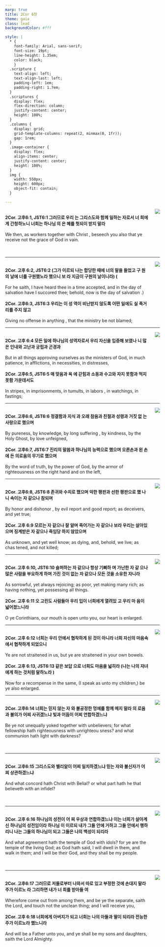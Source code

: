 ```yaml
---
marp: true
title: 2Cor 6장
theme: gaia
class: lead
backgroundColor: #fff

style: |
  * {
    font-family: Arial, sans-serif;
    font-size: 19pt;
    line-height: 1.35em;
    color: black;
    }
  .scripture {
    text-align: left;
    text-align-last: left;
    padding-left: 1em;
    padding-right: 1.7em;
  }
  .scriptures {
    display: flex;
    flex-direction: column;
    justify-content: center;
    height: 100%;
  }
  .columns {
    display: grid;
    grid-template-columns: repeat(2, minmax(0, 1fr));
    gap: 1rem;
  }
  .image-container {
    display: flex;
    align-items: center;
    justify-content: center;
    height: 100%;
  }
  img {
    width: 550px;
    height: 600px;
    object-fit: contain;
  }

---
```


<div class="columns">
  <div class="scriptures">
    <br>
    <div class="scripture">
      <b>2Cor. 고후6:1, JST6:1 그러므로 우리 는 그리스도와 함께 일하는 자로서 너 희에게 간청하노니 너희는 하나님 의 은 혜를 헛되이 받지 말라 
      </b>
    </div>
    <br>
    <div class="scripture">We then, as workers together with Christ , beseech you also that ye receive not the grace of God in vain. 
    </div>
    <br>
    <div class="scripture">
      <b>
      </b>
    </div>
    <br>
    <div class="scripture">
    </div>         
  </div>
  <div class="image-container">
    <img src='../../pictures/picture_76.jpg'>
  </div>
</div>

---

<div class="columns">
  <div class="scriptures">
    <br>
    <div class="scripture">
      <b>2Cor. 고후 6:2, JST6:2 (그가 이르되 나는 합당한 때에 너의 말을 들었고 구 원의 날에 너를 구원했노라 했으니 보 라 지금이 구원의 날이니라) (
      </b>
    </div>
    <br>
    <div class="scripture">For he saith, I have heard thee in a time accepted, and in the day of salvation have I succored thee; behold, now is the day of salvation .) 
    </div>
    <br>
    <div class="scripture">
      <b>2Cor. 고후6:3, JST6:3 우리는 이 성 역이 비난받지 않도록 어떤 일에도 실 족거리를 주지 않고 
      </b>
    </div>
    <br>
    <div class="scripture">Giving no offense in anything , that the ministry be not blamed; 
    </div>         
  </div>
  <div class="image-container">
    <img src='../../pictures/picture_142.jpg'>
  </div>
</div>

---

<div class="columns">
  <div class="scriptures">
    <br>
    <div class="scripture">
      <b>2Cor. 고후 6:4 모든 일에 하나님의 성역자로서 우리 자신을 입증해 보였나 니 많은 인내와 고난과 궁핍과 곤경과 
      </b>
    </div>
    <br>
    <div class="scripture">But in all things approving ourselves as the ministers of God, in much patience, in afflictions, in necessities, in distresses, 
    </div>
    <br>
    <div class="scripture">
      <b>2Cor. 고후6:5, JST6:5 매 맞음과 옥 에 갇힘과 소동과 수고와 자지 못함과 먹지 못함 가운데서도 
      </b>
    </div>
    <br>
    <div class="scripture">In stripes, in imprisonments, in tumults, in labors , in watchings, in fastings; 
    </div>         
  </div>
  <div class="image-container">
    <img src='../../pictures/picture_100.jpg'>
  </div>
</div>

---

<div class="columns">
  <div class="scriptures">
    <br>
    <div class="scripture">
      <b>2Cor. 고후6:6, JST6:6 정결함과 지식 과 오래 참음과 친절과 성령과 거짓 없 는 사랑으로 했으며 
      </b>
    </div>
    <br>
    <div class="scripture">By pureness, by knowledge, by long suffering , by kindness, by the Holy Ghost, by love unfeigned, 
    </div>
    <br>
    <div class="scripture">
      <b>2Cor. 고후6:7, JST6:7 진리의 말씀과 하나님의 능력으로 했으며 오른손과 왼 손에 든 의로움의 무기로 했으며 
      </b>
    </div>
    <br>
    <div class="scripture">By the word of truth, by the power of God, by the armor of righteousness on the right hand and on the left, 
    </div>         
  </div>
  <div class="image-container">
    <img src='../../pictures/picture_1.jpg'>
  </div>
</div>

---

<div class="columns">
  <div class="scriptures">
    <br>
    <div class="scripture">
      <b>2Cor. 고후6:8, JST6:8 존귀와 수치로 했으며 악한 평판과 선한 평판으로 했 나니 속이는 자 같으나 참되며 
      </b>
    </div>
    <br>
    <div class="scripture">By honor and dishonor , by evil report and good report; as deceivers, and yet true; 
    </div>
    <br>
    <div class="scripture">
      <b>2Cor. 고후 6:9 모르는 자 같으나 잘 알며 죽어가는 자 같으나 보라 우리는 살아있 으며 징계받은 자 같으나 죽임당 하지 않았으며 
      </b>
    </div>
    <br>
    <div class="scripture">As unknown, and yet well know; as dying, and, behold, we live; as chas tened, and not killed; 
    </div>         
  </div>
  <div class="image-container">
    <img src='../../pictures/picture_82.jpg'>
  </div>
</div>

---

<div class="columns">
  <div class="scriptures">
    <br>
    <div class="scripture">
      <b>2Cor. 고후 6:10, JST6:10 슬퍼하는 자 같으나 항상 기뻐하 며 가난한 자 같 으나 많은 사람을 부요하게 하며 가진 것이 없는 자 같으나 모든 것을 소유한 자니라 
      </b>
    </div>
    <br>
    <div class="scripture">As sorrowful, yet always rejoicing; as poor, yet making many rich; as having nothing, yet possessing all things. 
    </div>
    <br>
    <div class="scripture">
      <b>2Cor. 고후 6:11 오 고린도 사람들아 우리 입이 너희에게 열려있 고 우리 마 음이 넓어졌느니라 
      </b>
    </div>
    <br>
    <div class="scripture">O ye Corinthians, our mouth is open unto you, our heart is enlarged. 
    </div>         
  </div>
  <div class="image-container">
    <img src='../../pictures/picture_34.jpg'>
  </div>
</div>

---

<div class="columns">
  <div class="scriptures">
    <br>
    <div class="scripture">
      <b>2Cor. 고후 6:12 너희는 우리 안에서 협착하게 된 것이 아니라 너희 자신의 마음속에서 협착하게 되었으니 
      </b>
    </div>
    <br>
    <div class="scripture">Ye are not straitened in us, but ye are straitened in your own bowels. 
    </div>
    <br>
    <div class="scripture">
      <b>2Cor. 고후 6:13, JST6:13 같은 보답 으로 너희도 마음을 넓히라 (나는 나의 자녀에게 하는 것처럼 말하노라 ) 
      </b>
    </div>
    <br>
    <div class="scripture">Now for a recompense in the same, (I speak as unto my children,) be ye also enlarged. 
    </div>         
  </div>
  <div class="image-container">
    <img src='../../pictures/picture_99.jpg'>
  </div>
</div>

---

<div class="columns">
  <div class="scriptures">
    <br>
    <div class="scripture">
      <b>2Cor. 고후6:14 너희는 믿지 않는 자 와 불공정한 멍에를 함께 메지 말라 의 로움과 불의가 어찌 사귀겠느냐 빛과 어둠이 어찌 연합하겠느냐 
      </b>
    </div>
    <br>
    <div class="scripture">Be ye not unequally yoked together with unbelievers; for what fellowship hath righteousness with unrighteou sness? and what communion hath light with darkness? 
    </div>
    <br>
    <div class="scripture">
      <b>
      </b>
    </div>
    <br>
    <div class="scripture">
    </div>         
  </div>
  <div class="image-container">
    <img src='../../pictures/picture_103.jpg'>
  </div>
</div>

---

<div class="columns">
  <div class="scriptures">
    <br>
    <div class="scripture">
      <b>2Cor. 고후6:15 그리스도와 벨리알이 어찌 일치하겠느냐 믿는 자와 불신자가 어찌 상관하겠느냐 
      </b>
    </div>
    <br>
    <div class="scripture">And what concord hath Christ with Belial? or what part hath he that believeth with an infidel? 
    </div>
    <br>
    <div class="scripture">
      <b>
      </b>
    </div>
    <br>
    <div class="scripture">
    </div>         
  </div>
  <div class="image-container">
    <img src='../../pictures/picture_63.jpg'>
  </div>
</div>

---

<div class="columns">
  <div class="scriptures">
    <br>
    <div class="scripture">
      <b>2Cor. 고후 6:16 하나님의 성전이 어 찌 우상과 연합하겠느냐 이는 너희가 살아계신 하나님의 성전임이라 하나님 이 이르되 내가 그들 안에 거하고 그들 안에서 행하리니 나는 그들의 하나님이 되고 그들은 나의 백성이 되리라 
      </b>
    </div>
    <br>
    <div class="scripture">And what agreement hath the temple of God with idols? for ye are the temple of the living God; as God hath said, I will dwell in them, and walk in them; and I will be their God, and they shall be my people. 
    </div>
    <br>
    <div class="scripture">
      <b>
      </b>
    </div>
    <br>
    <div class="scripture">
    </div>         
  </div>
  <div class="image-container">
    <img src='../../pictures/picture_168.jpg'>
  </div>
</div>

---

<div class="columns">
  <div class="scriptures">
    <br>
    <div class="scripture">
      <b>2Cor. 고후6:17 그러므로 저들로부터 나와서 따로 있고 부정한 것에 손대지 말라 주가 이르노 라 그리하면 내가 너 희를 받아들 여 
      </b>
    </div>
    <br>
    <div class="scripture">Wherefore come out from among them, and be ye the separate, saith the Lord, and touch not the unclean thing; and I will receive you, 
    </div>
    <br>
    <div class="scripture">
      <b>2Cor. 고후 6:18 너희에게 아버지가 되고 너희는 나의 아들과 딸이 되리라 전능한 주가 이르노라 했느니라 
      </b>
    </div>
    <br>
    <div class="scripture">And will be a Father unto you, and ye shall be my sons and daughters, saith the Lord Almighty.
    </div>         
  </div>
  <div class="image-container">
    <img src='../../pictures/picture_68.jpg'>
  </div>
</div>

